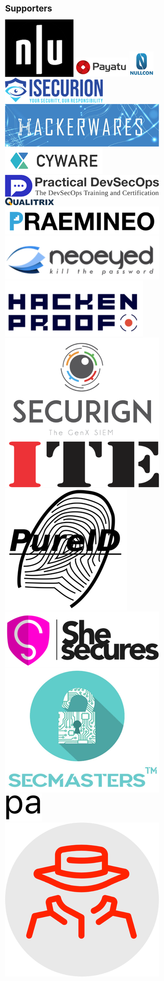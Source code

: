 # Supporters

[![](.gitbook/assets/null-logo.png)](https://null.co.in/)[![](.gitbook/assets/payatu_logo.png)](https://payatu.com/) [![](.gitbook/assets/nullcon.png)](https://nullcon.net/) [![](.gitbook/assets/isecurion.png)](https://isecurion.com/) [![](.gitbook/assets/hackerwares.png)](http://hackerwares.in/)[![](.gitbook/assets/cyware.png)](https://cyware.com/) [![Practical DevSecOps Certification and Course Logo](.gitbook/assets/practical-devsecops-logo.png)](https://www.practical-devsecops.com/) [![](.gitbook/assets/qualitrix-high-logo.png)](https://qualitrix.com/)[![](.gitbook/assets/praemineo.png)](https://praemineo.com)[![](.gitbook/assets/neoeyed.png)](https://www.neoeyed.com/) [![](.gitbook/assets/3.png)](https://hackenproof.com/)[![](.gitbook/assets/securign.com.png)](https://securign.com/)[![](.gitbook/assets/ite_logo.png)](http://iteindia.in/) [![](.gitbook/assets/pureid.png)](https://www.pureid.io/) [![](.gitbook/assets/logo1-2.png)](https://shesecures.org/)[![](.gitbook/assets/secmasters.jpeg)![](.gitbook/assets/primeauth.png)](https://www.secmasters.com)[![](.gitbook/assets/pentesto.png)](http://pentesto.com)





